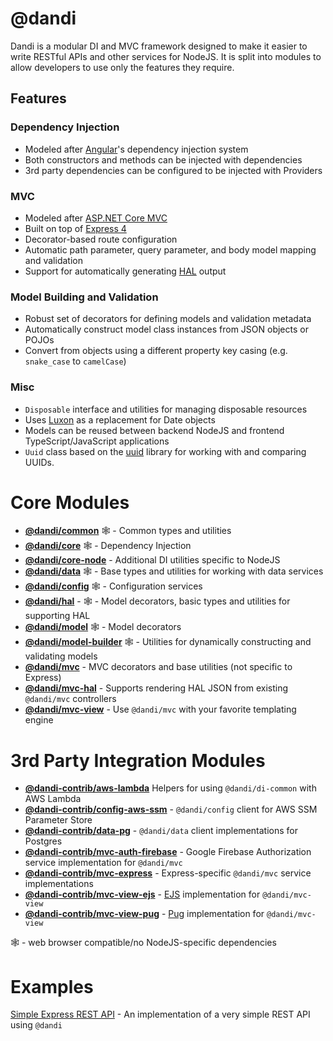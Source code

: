# @dandi

Dandi is a modular DI and MVC framework designed to make it easier to write
RESTful APIs and other services for NodeJS. It is split into modules to
allow developers to use only the features they require.

## Features

### Dependency Injection

- Modeled after [Angular](https://angular.io)'s dependency injection system
- Both constructors and methods can be injected with dependencies
- 3rd party dependencies can be configured to be injected with Providers

### MVC

- Modeled after [ASP.NET Core MVC](https://docs.microsoft.com/en-us/aspnet/core/mvc/overview)
- Built on top of [Express 4](https://expressjs.com/)
- Decorator-based route configuration
- Automatic path parameter, query parameter, and body model mapping and validation
- Support for automatically generating [HAL](http://stateless.co/hal_specification.html) output

### Model Building and Validation

- Robust set of decorators for defining models and validation metadata
- Automatically construct model class instances from JSON objects or POJOs
- Convert from objects using a different property key casing
  (e.g. `snake_case` to `camelCase`)

### Misc

- `Disposable` interface and utilities for managing disposable resources
- Uses [Luxon](https://moment.github.io/luxon/) as a replacement for Date objects
- Models can be reused between backend NodeJS and frontend TypeScript/JavaScript applications
- `Uuid` class based on the [uuid](https://github.com/kelektiv/node-uuid) library for working with and comparing UUIDs.

# Core Modules

- **[@dandi/common](./common)** 🕸 - Common types and utilities
- **[@dandi/core](./core)** 🕸 - Dependency Injection
- **[@dandi/core-node](./core-node)** - Additional DI utilities specific to NodeJS
- **[@dandi/data](./data)** 🕸 - Base types and utilities for working with data services
- **[@dandi/config](./config)** 🕸 - Configuration services
- **[@dandi/hal](./hal)** - 🕸 - Model decorators, basic types and utilities for supporting HAL
- **[@dandi/model](./model)** 🕸 - Model decorators
- **[@dandi/model-builder](./model-builder)** 🕸 - Utilities for dynamically constructing and validating models
- **[@dandi/mvc](./mvc)** - MVC decorators and base utilities (not specific to Express)
- **[@dandi/mvc-hal](./mvc-hal)** - Supports rendering HAL JSON from existing `@dandi/mvc` controllers
- **[@dandi/mvc-view](./mvc-view)** - Use `@dandi/mvc` with your favorite templating engine

# 3rd Party Integration Modules

- **[@dandi-contrib/aws-lambda](./_contrib/aws-lambda)** Helpers for using `@dandi/di-common` with AWS Lambda
- **[@dandi-contrib/config-aws-ssm](./_contrib/config-aws-ssm)** - `@dandi/config` client for AWS SSM Parameter Store
- **[@dandi-contrib/data-pg](./_contrib/data-pg)** - `@dandi/data` client implementations for Postgres
- **[@dandi-contrib/mvc-auth-firebase](./_contrib/mvc-auth-firebase)** - Google Firebase Authorization service implementation for `@dandi/mvc`
- **[@dandi-contrib/mvc-express](./_contrib/mvc-express)** - Express-specific `@dandi/mvc` service implementations
- **[@dandi-contrib/mvc-view-ejs](./_contrib/mvc-view-ejs)** - [EJS](https://ejs.co) implementation for `@dandi/mvc-view`
- **[@dandi-contrib/mvc-view-pug](./_contrib/mvc-view-pug)** - [Pug](https://pugjs.org) implementation for `@dandi/mvc-view`

🕸 - web browser compatible/no NodeJS-specific dependencies

# Examples

[Simple Express REST API](./_examples/simple-express-rest-api) - An
implementation of a very simple REST API using `@dandi`
